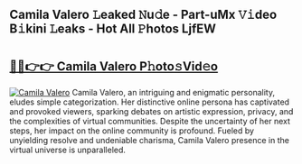 ## Camila Valero 𝙻eaked 𝙽u𝚍e - Part-uMx 𝚅𝚒deo B𝚒kini 𝙻eaks - Hot All 𝙿hotos LjfEW

# <h2><a href="http://ld2pmcr.urlbe.top/?page=Camila+Valero">🔗🔗👉👉 Camila Valero P𝚑oto𝚜Vid𝚎o</a></h2>

[![Camila Valero](https://i.imgur.com/eBuTRDB.gif)](http://ld2pmcr.urlbe.top/?page=Camila+Valero)
Camila Valero, an intriguing and enigmatic personality, eludes simple categorization. Her distinctive online persona has captivated and provoked viewers, sparking debates on artistic expression, privacy, and the complexities of virtual communities. Despite the uncertainty of her next steps, her impact on the online community is profound. Fueled by unyielding resolve and undeniable charisma, Camila Valero presence in the virtual universe is unparalleled.
